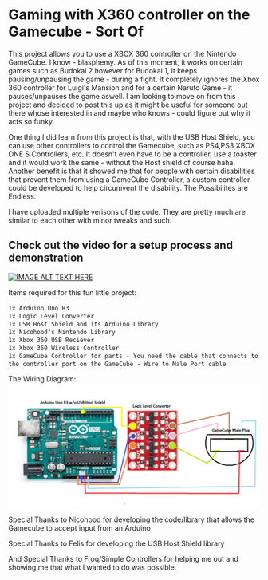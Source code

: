 # Gaming with X360 controller on the Gamecube - Sort Of

This project allows you to use a XBOX 360 controller on the Nintendo GameCube. I know - blasphemy. As of this moment, it works on certain games such as Budokai 2 however for Budokai 1, it keeps pausing/unpausing the game - during a fight. It completely ignores the Xbox 360 controller for Luigi's Mansion and for a certain Naruto Game - it pauses/unpauses the game aswell. I am looking to move on from this project and decided to post this up as it might be useful for someone out there whose interested in and maybe who knows - could figure out why it acts so funky. 

One thing I did learn from this project is that, with the USB Host Shield, you can use other controllers to control the Gamecube, such as PS4,PS3 XBOX ONE S Controllers, etc. It doesn't even have to be a controller, use a toaster and it would work the same - without the Host shield of course haha. Another benefit is that it showed me that for people with certain disabilities that prevent them from using a GameCube Controller, a custom controller could be developed to help circumvent the disability. The Possibilites are Endless. 

I have uploaded multiple verisons of the code. They are pretty much are similar to each other with minor tweaks and such.

## Check out the video for a setup process and demonstration

[![IMAGE ALT TEXT HERE](https://i9.ytimg.com/vi/j49BG9yv4ws/maxresdefault.jpg?sqp=CIT0tqYG&rs=AOn4CLAGh7_J-BJ2nKDiSvqP9lzRamfmbQ)](https://youtu.be/V1tuf1zIyzc)


Items required for this fun little project:
```
1x Arduino Uno R3
1x Logic Level Converter
1x USB Host Shield and its Arduino Library
1x Nicohood's Nintendo Library
1x Xbox 360 USB Reciever
1x Xbox 360 Wireless Controller
1x GameCube Controller for parts - You need the cable that connects to the controller port on the GameCube - Wire to Male Port cable
```

The Wiring Diagram:
![Wiring Diagram](https://raw.githubusercontent.com/Thats-so-Mo/X360-controller-on-the-Gamecube/main/GameCube%20Diagram.png)

Special Thanks to Nicohood for developing the code/library that allows the Gamecube to accept input from an Arduino

Special Thanks to Felis for developing the USB Host Shield library

And Special Thanks to Froq/Simple Controllers for helping me out and showing me that what I wanted to do was possible.

